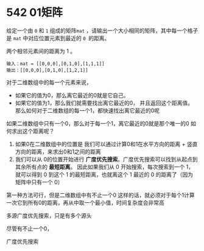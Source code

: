 # 542 01矩阵

给定一个由 `0` 和 `1` 组成的矩阵`mat` ，请输出一个大小相同的矩阵，其中每一个格子是 `mat` 中对应位置元素到最近的 `0 `的距离。

两个相邻元素间的距离为 1 。

```
输入：mat = [[0,0,0],[0,1,0],[1,1,1]]
输出：[[0,0,0],[0,1,0],[1,2,1]]
```

对于二维数组中的每一个元素来说，

- 如果它的值为0，那么离它最近的0就是它自己。
- 如果它的值为1，那么我们就需要找出离它最近的0， 并且返回这个距离值。那么如何对于二维数组的每一个1，都快速找出离它最近的0呢

如果二维数组中只有一个0，那么对于每一个1，离它最近的0就是那个唯一的0 如何求出这个距离呢？

1. 如果0在二维数组中的位置是 我们可以通过计算0和1在水平方向的距离 + 竖直方向的距离，来求出0和1之间的距离
2. 我们可以从 0的位置开始进行 **广度优先搜索**。广度优先搜索可以找到从起点到其余所有点的 **最短距离**。 因此如果我们从 0 开始搜索，每次搜索到一个 1，就可以得到 0 到这个 1 的最短距离，也就离这个 1 最近的 0 的距离了（因为矩阵中只有一个 0）



第一种方法可行，但是二维数组中有不止一个0 这样的话，就必须对于每个1计算一次它到所有0的距离，再从中取一个最小值，时间复杂度会非常高



多源广度优先搜索，只是有多个源头

尽管有不止一个0，





广度优先搜索

